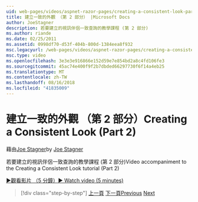 ```yaml
---
uid: web-pages/videos/aspnet-razor-pages/creating-a-consistent-look-part-2
title: 建立一致的外觀 （第 2 部分） |Microsoft Docs
author: JoeStagner
description: 若要建立的視訊伴侶一致查詢的教學課程 (第 2 部分)
ms.author: riande
ms.date: 02/25/2011
ms.assetid: 0998df70-d53f-404b-800d-1384eea8f932
msc.legacyurl: /web-pages/videos/aspnet-razor-pages/creating-a-consistent-look-part-2
msc.type: video
ms.openlocfilehash: 3e3e3e916866e152d59e7e854bd2a8c4fd106fe3
ms.sourcegitcommit: 45ac74e400f9f2b7dbded66297730f6f14a4eb25
ms.translationtype: MT
ms.contentlocale: zh-TW
ms.lasthandoff: 08/16/2018
ms.locfileid: "41835009"
---
```

<a name="creating-a-consistent-look-part-2"></a><span data-ttu-id="ef0f9-103">建立一致的外觀 （第 2 部分）</span><span class="sxs-lookup"><span data-stu-id="ef0f9-103">Creating a Consistent Look (Part 2)</span></span>
====================
<span data-ttu-id="ef0f9-104">藉由[Joe Stagner](https://github.com/JoeStagner)</span><span class="sxs-lookup"><span data-stu-id="ef0f9-104">by [Joe Stagner](https://github.com/JoeStagner)</span></span>

<span data-ttu-id="ef0f9-105">若要建立的視訊伴侶一致查詢的教學課程 (第 2 部分)</span><span class="sxs-lookup"><span data-stu-id="ef0f9-105">Video accompaniment to the Creating a Consistent Look tutorial (Part 2)</span></span>

[<span data-ttu-id="ef0f9-106">&#9654;觀看影片 （5 分鐘）</span><span class="sxs-lookup"><span data-stu-id="ef0f9-106">&#9654; Watch video (5 minutes)</span></span>](https://channel9.msdn.com/Blogs/ASP-NET-Site-Videos/creating-a-consistent-look-part-2)

> [!div class="step-by-step"]
> <span data-ttu-id="ef0f9-107">[上一頁](creating-a-consistent-look-part-1.md)
> [下一頁](working-with-forms-part-1.md)</span><span class="sxs-lookup"><span data-stu-id="ef0f9-107">[Previous](creating-a-consistent-look-part-1.md)
[Next](working-with-forms-part-1.md)</span></span>
